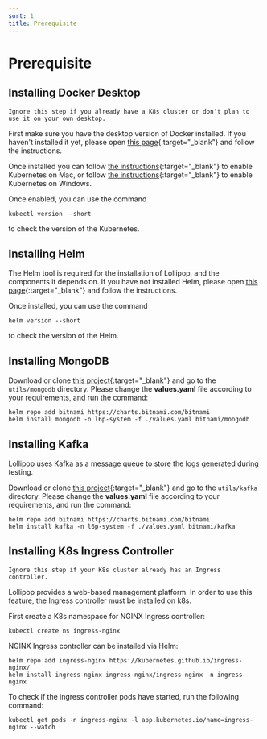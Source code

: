 ```yaml
---
sort: 1
title: Prerequisite
---
```


# Prerequisite

## Installing Docker Desktop

```warning
Ignore this step if you already have a K8s cluster or don't plan to use it on your own desktop.
```

First make sure you have the desktop version of Docker installed.
If you haven't installed it yet, please open [this page](https://www.docker.com/products/docker-desktop){:target="_blank"} and follow the instructions.

Once installed you can follow [the instructions](https://docs.docker.com/docker-for-mac/#kubernetes){:target="_blank"} to enable Kubernetes on Mac,
or follow [the instructions](https://docs.docker.com/docker-for-windows/#kubernetes){:target="_blank"} to enable Kubernetes on Windows.

Once enabled, you can use the command

```shell
kubectl version --short
``` 

to check the version of the Kubernetes.

## Installing Helm

The Helm tool is required for the installation of Lollipop, and the components it depends on.
If you have not installed Helm, please open [this page](https://helm.sh/docs/intro/install){:target="_blank"} and follow the instructions.

Once installed, you can use the command

```shell
helm version --short
``` 

to check the version of the Helm.

## Installing MongoDB

Download or clone [this project](https://github.com/l6p/helm){:target="_blank"} and go to the ```utils/mongodb``` directory.
Please change the **values.yaml** file according to your requirements, and run the command:

```shell
helm repo add bitnami https://charts.bitnami.com/bitnami
helm install mongodb -n l6p-system -f ./values.yaml bitnami/mongodb
```

## Installing Kafka

Lollipop uses Kafka as a message queue to store the logs generated during testing.

Download or clone [this project](https://github.com/l6p/helm){:target="_blank"} and go to the ```utils/kafka``` directory.
Please change the **values.yaml** file according to your requirements, and run the command:

```shell
helm repo add bitnami https://charts.bitnami.com/bitnami
helm install kafka -n l6p-system -f ./values.yaml bitnami/kafka
```

## Installing K8s Ingress Controller

```warning
Ignore this step if your K8s cluster already has an Ingress controller.
```

Lollipop provides a web-based management platform. In order to use this feature, the Ingress controller must be installed on k8s.

First create a K8s namespace for NGINX Ingress controller:

```shell
kubectl create ns ingress-nginx
```

NGINX Ingress controller can be installed via Helm:

```shell
helm repo add ingress-nginx https://kubernetes.github.io/ingress-nginx/
helm install ingress-nginx ingress-nginx/ingress-nginx -n ingress-nginx
```

To check if the ingress controller pods have started, run the following command:

```shell
kubectl get pods -n ingress-nginx -l app.kubernetes.io/name=ingress-nginx --watch
```
